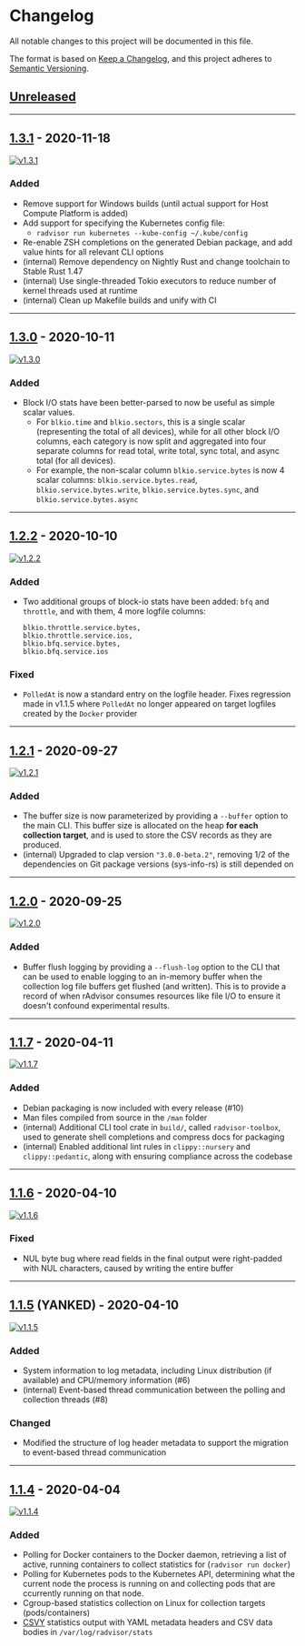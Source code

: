 # Changelog

All notable changes to this project will be documented in this file.

The format is based on [Keep a Changelog](https://keepachangelog.com/en/1.0.0/),
and this project adheres to [Semantic Versioning](https://semver.org/spec/v2.0.0.html).

## [Unreleased](https://github.com/elba-docker/radvisor/compare/v1.3.1...HEAD)

---

## [1.3.1](https://github.com/elba-docker/radvisor/compare/v1.3.0...v1.3.1) - 2020-11-18

[![v1.3.1](https://img.shields.io/badge/release-v1.3.1-2bab64)](https://github.com/elba-docker/radvisor/releases/tag/v1.3.1)
### Added

- Remove support for Windows builds (until actual support for Host Compute Platform is added)
- Add support for specifying the Kubernetes config file:
  - `radvisor run kubernetes --kube-config ~/.kube/config`
- Re-enable ZSH completions on the generated Debian package, and add value hints for all relevant CLI options
- (internal) Remove dependency on Nightly Rust and change toolchain to Stable Rust 1.47
- (internal) Use single-threaded Tokio executors to reduce number of kernel threads used at runtime
- (internal) Clean up Makefile builds and unify with CI

---

## [1.3.0](https://github.com/elba-docker/radvisor/compare/v1.2.2...v1.3.0) - 2020-10-11

[![v1.3.0](https://img.shields.io/badge/release-v1.3.0-2bab64)](https://github.com/elba-docker/radvisor/releases/tag/v1.3.0)
### Added

- Block I/O stats have been better-parsed to now be useful as simple scalar values.
  - For `blkio.time` and `blkio.sectors`, this is a single scalar (representing the total of all devices), while for all other block I/O columns, each category is now split and aggregated into four separate columns for read total, write total, sync total, and async total (for all devices).
  - For example, the non-scalar column `blkio.service.bytes` is now 4 scalar columns: `blkio.service.bytes.read`, `blkio.service.bytes.write`, `blkio.service.bytes.sync`, and `blkio.service.bytes.async`

---

## [1.2.2](https://github.com/elba-docker/radvisor/compare/v1.2.1...v1.2.2) - 2020-10-10

[![v1.2.2](https://img.shields.io/badge/release-v1.2.2-2bab64)](https://github.com/elba-docker/radvisor/releases/tag/v1.2.2)

### Added

- Two additional groups of block-io stats have been added: `bfq` and `throttle`, and with them, 4 more logfile columns:
  ```
  blkio.throttle.service.bytes,
  blkio.throttle.service.ios,
  blkio.bfq.service.bytes,
  blkio.bfq.service.ios
  ```

### Fixed

- `PolledAt` is now a standard entry on the logfile header. Fixes regression made in v1.1.5 where `PolledAt` no longer appeared on target logfiles created by the `Docker` provider

---

## [1.2.1](https://github.com/elba-docker/radvisor/compare/v1.2.0...v1.2.1) - 2020-09-27

[![v1.2.1](https://img.shields.io/badge/release-v1.2.1-2bab64)](https://github.com/elba-docker/radvisor/releases/tag/v1.2.1)

### Added

- The buffer size is now parameterized by providing a `--buffer` option to the main CLI. This buffer size is allocated on the heap **for each collection target**, and is used to store the CSV records as they are produced.
- (internal) Upgraded to clap version `"3.0.0-beta.2"`, removing 1/2 of the dependencies on Git package versions (sys-info-rs) is still depended on

---

## [1.2.0](https://github.com/elba-docker/radvisor/compare/v1.1.7...v1.2.0) - 2020-09-25

[![v1.2.0](https://img.shields.io/badge/release-v1.2.0-2bab64)](https://github.com/elba-docker/radvisor/releases/tag/v1.2.0)

### Added

- Buffer flush logging by providing a `--flush-log` option to the CLI that can be used to enable logging to an in-memory buffer when the collection log file buffers get flushed (and written). This is to provide a record of when rAdvisor consumes resources like file I/O to ensure it doesn't confound experimental results.

---

## [1.1.7](https://github.com/elba-docker/radvisor/compare/v1.1.6...v1.1.7) - 2020-04-11

[![v1.1.7](https://img.shields.io/badge/release-v1.1.7-2bab64)](https://github.com/elba-docker/radvisor/releases/tag/v1.1.7)

### Added

- Debian packaging is now included with every release (#10)
- Man files compiled from source in the `/man` folder
- (internal) Additional CLI tool crate in `build/`, called `radvisor-toolbox`, used to generate shell completions and compress docs for packaging
- (internal) Enabled additional lint rules in `clippy::nursery` and `clippy::pedantic`, along with ensuring compliance across the codebase

---

## [1.1.6](https://github.com/elba-docker/radvisor/compare/v1.1.5...v1.1.6) - 2020-04-10

[![v1.1.6](https://img.shields.io/badge/release-v1.1.6-2bab64)](https://github.com/elba-docker/radvisor/releases/tag/v1.1.6)

### Fixed

- NUL byte bug where read fields in the final output were right-padded with NUL characters, caused by writing the entire buffer

---

## [1.1.5](https://github.com/elba-docker/radvisor/compare/v1.1.6...v1.1.5) (YANKED) - 2020-04-10

[![v1.1.5](https://img.shields.io/badge/release-v1.1.5-red)](https://github.com/elba-docker/radvisor/releases/tag/v1.1.5)

### Added

- System information to log metadata, including Linux distribution (if available) and CPU/memory information (#6)
- (internal) Event-based thread communication between the polling and collection threads (#8)

### Changed

- Modified the structure of log header metadata to support the migration to event-based thread communication

---

## [1.1.4](https://github.com/elba-docker/radvisor/compare/tail...v1.1.4) - 2020-04-04

[![v1.1.4](https://img.shields.io/badge/release-v1.1.4-2bab64)](https://github.com/elba-docker/radvisor/releases/tag/v1.1.4)

### Added

- Polling for Docker containers to the Docker daemon, retrieving a list of active, running containers to collect statistics for (`radvisor run docker`)
- Polling for Kubernetes pods to the Kubernetes API, determining what the current node the process is running on and collecting pods that are ccurrently running on that node.
- Cgroup-based statistics collection on Linux for collection targets (pods/containers)
- [CSVY](https://csvy.org/) statistics output with YAML metadata headers and CSV data bodies in `/var/log/radvisor/stats`

